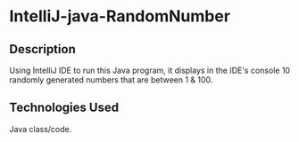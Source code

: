 # IntelliJ-java-RandomNumber

## Description

Using IntelliJ IDE to run this Java program, it displays in the IDE's console 10 randomly generated numbers that are between 1 & 100.

## Technologies Used

Java class/code.
